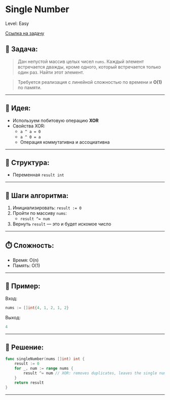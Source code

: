 # Single Number

Level: Easy

[Ссылка на задачу](https://leetcode.com/problems/single-number)

## 🧠 Задача:
> Дан непустой массив целых чисел `nums`. Каждый элемент встречается дважды, кроме одного, который встречается только один раз. Найти этот элемент.

> Требуется реализация с линейной сложностью по времени и **O(1)** по памяти.

---

## 📌 Идея:
- Используем побитовую операцию **XOR**
- Свойства XOR:
  - `a ^ a = 0`
  - `a ^ 0 = a`
  - Операция коммутативна и ассоциативна

---

## 📏 Структура:
- Переменная `result int`

---

## 🔁 Шаги алгоритма:

1. Инициализировать: `result := 0`
2. Пройти по массиву `nums`:
   - `result ^= num`
3. Вернуть `result` — это и будет искомое число

---

## ⏱️ Сложность:
- Время: O(n)
- Память: O(1)

---

## 📄 Пример:

Вход:
```go
nums := []int{4, 1, 2, 1, 2}
```

Выход:
```go
4
```

---

## 📝 Решение:

```go
func singleNumber(nums []int) int {
	result := 0
	for _, num := range nums {
		result ^= num // XOR: removes duplicates, leaves the single number
	}
	return result
}
```

---